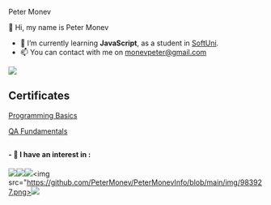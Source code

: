 Peter Monev

👋 Hi, my name is Peter Monev

- 🌱 I’m currently learning **JavaScript**, as a student in [SoftUni](https://softuni.bg/users/profile/show?username=PeteM).
- 📫 You can contact with me on monevpeter@gmail.com

[<img src="https://github.com/PeterMonev/PeterMonevInfo/blob/main/img/facebook-logo-2428.png">](https://www.facebook.com/peter.monev)


## Certificates
[Programming Basics](https://softuni.bg/Certificates/Details/125483/0368bceb)

[QA Fundamentals](https://softuni.bg/certificates/details/133013/505f6769)  

##

#### - 👀 I have an interest in :

<img src="https://github.com/PeterMonev/PeterMonevInfo/blob/main/img/javascript.png"><img src="https://github.com/PeterMonev/PeterMonevInfo/blob/main/img/html%20(1).png"><img src="https://github.com/PeterMonev/PeterMonevInfo/blob/main/img/css.png"><img src="https://github.com/PeterMonev/PeterMonevInfo/blob/main/img/983927.png><img src="https://github.com/PeterMonev/PeterMonevInfo/blob/main/img/jira.png">
